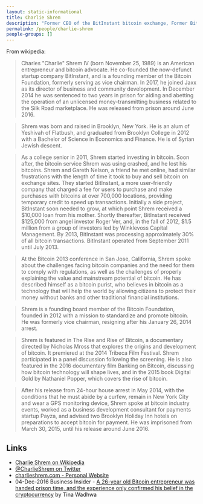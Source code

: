 ```yaml
---
layout: static-informational
title: Charlie Shrem
description: "Former CEO of the BitInstant bitcoin exchange, Former Bitcoin Foundation board member, Served a short prison term for supplying bitcoin to a user (BTCKing) who intended to sell them for use on the Silk Road dark web market"
permalink: /people/charlie-shrem
people-groups: []
---
```


From wikipedia:

> Charles "Charlie" Shrem IV (born November 25, 1989) is an American entrepreneur and bitcoin advocate. He co-founded the now-defunct startup company BitInstant, and is a founding member of the Bitcoin Foundation, formerly serving as vice chairman. In 2017, he joined Jaxx as its director of business and community development. In December 2014 he was sentenced to two years in prison for aiding and abetting the operation of an unlicensed money-transmitting business related to the Silk Road marketplace. He was released from prison around June 2016.

> Shrem was born and raised in Brooklyn, New York. He is an alum of Yeshivah of Flatbush, and graduated from Brooklyn College in 2012 with a Bachelor of Science in Economics and Finance. He is of Syrian Jewish descent.

> As a college senior in 2011, Shrem started investing in bitcoin. Soon after, the bitcoin service Shrem was using crashed, and he lost his bitcoins. Shrem and Gareth Nelson, a friend he met online, had similar frustrations with the length of time it took to buy and sell bitcoin on exchange sites. They started BitInstant, a more user-friendly company that charged a fee for users to purchase and make purchases with bitcoins at over 700,000 locations, providing temporary credit to speed up transactions. Initially a side project, BitInstant soon needed to grow, at which point Shrem received a $10,000 loan from his mother. Shortly thereafter, BitInstant received $125,000 from angel investor Roger Ver, and, in the fall of 2012, $1.5 million from a group of investors led by Winklevoss Capital Management. By 2013, BitInstant was processing approximately 30% of all bitcoin transactions. BitInstant operated from September 2011 until July 2013.

> At the Bitcoin 2013 conference in San Jose, California, Shrem spoke about the challenges facing bitcoin companies and the need for them to comply with regulations, as well as the challenges of properly explaining the value and mainstream potential of bitcoin. He has described himself as a bitcoin purist, who believes in bitcoin as a technology that will help the world by allowing citizens to protect their money without banks and other traditional financial institutions.

> Shrem is a founding board member of the Bitcoin Foundation, founded in 2012 with a mission to standardize and promote bitcoin. He was formerly vice chairman, resigning after his January 26, 2014 arrest.

> Shrem is featured in The Rise and Rise of Bitcoin, a documentary directed by Nicholas Mross that explores the origins and development of bitcoin. It premiered at the 2014 Tribeca Film Festival. Shrem participated in a panel discussion following the screening. He is also featured in the 2016 documentary film Banking on Bitcoin, discussing how bitcoin technology will shape lives, and in the 2015 book Digital Gold by Nathaniel Popper, which covers the rise of bitcoin.

> After his release from 24-hour house arrest in May 2014, with the conditions that he must abide by a curfew, remain in New York City and wear a GPS monitoring device, Shrem spoke at bitcoin industry events, worked as a business development consultant for payments startup Payza, and advised two Brooklyn Holiday Inn hotels on preparations to accept bitcoin for payment. He was imprisoned from March 30, 2015, until his release around June 2016.

## Links

* [Charlie Shrem on Wikipedia](https://en.wikipedia.org/wiki/Charlie_Shrem)
* [@CharlieShrem on Twitter](https://twitter.com/CharlieShrem)
* [charlieshrem.com - Personal Website](http://charlieshrem.com/)
* 04-Dec-2016 Business Insider - [A 26-year old Bitcoin entrepreneur was handed prison time, and the experience only confirmed his belief in the cryptocurrency](http://markets.businessinsider.com/news/stocks/A-26-year-old-Bitcoin-entrepreneur-was-handed-prison-time-and-the-experience-only-confirmed-his-belief-in-the-cryptocurrency-1001572621) by Tina Wadhwa
